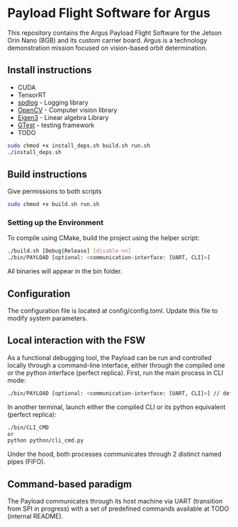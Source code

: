 # Payload Flight Software for Argus

This repository contains the Argus Payload Flight Software for the Jetson Orin Nano (8GB) and its custom carrier board. Argus is a technology demonstration mission focused on vision-based orbit determination.

## Install instructions 

- CUDA
- TensorRT
- [spdlog](https://github.com/gabime/spdlog) - Logging library
- [OpenCV](https://docs.opencv.org/4.x/d7/d9f/tutorial_linux_install.html?ref=wasyresearch.com) - Computer vision library
- [Eigen3](http://eigen.tuxfamily.org/index.php?title=Main_Page#Download) - Linear algebra Library
- [GTest](https://github.com/google/googletest) - testing framework
- TODO

```bash
sudo chmod +x install_deps.sh build.sh run.sh 
./install_deps.sh
```

## Build instructions

Give permissions to both scripts 
```bash
sudo chmod +x build.sh run.sh 
```

### Setting up the Environment

To compile using CMake, build the project using the helper script:

```bash
./build.sh [Debug|Release] [disable-nn]
./bin/PAYLOAD [optional: <communication-interface: [UART, CLI]>]
```

All binaries will appear in the bin folder.

## Configuration

The configuration file is located at config/config.toml. Update this file to modify system parameters.

## Local interaction with the FSW

As a functional debugging tool, the Payload can be run and controlled locally through a command-line interface, either through the compiled one or the python interface (perfect replica). First, run the main process in CLI mode:

```bash
./bin/PAYLOAD [optional: <communication-interface: [UART, CLI]>] // default to UART 
```
In another terminal, launch either the compiled CLI or its python equivalent (perfect replica):
```bash
./bin/CLI_CMD
or
python python/cli_cmd.py
```

Under the hood, both processes communicates through 2 distinct named pipes (FIFO).

## Command-based paradigm 

The Payload communicates through its host machine via UART (transition from SPI in progress) with a set of predefined commands available at TODO (internal README).

